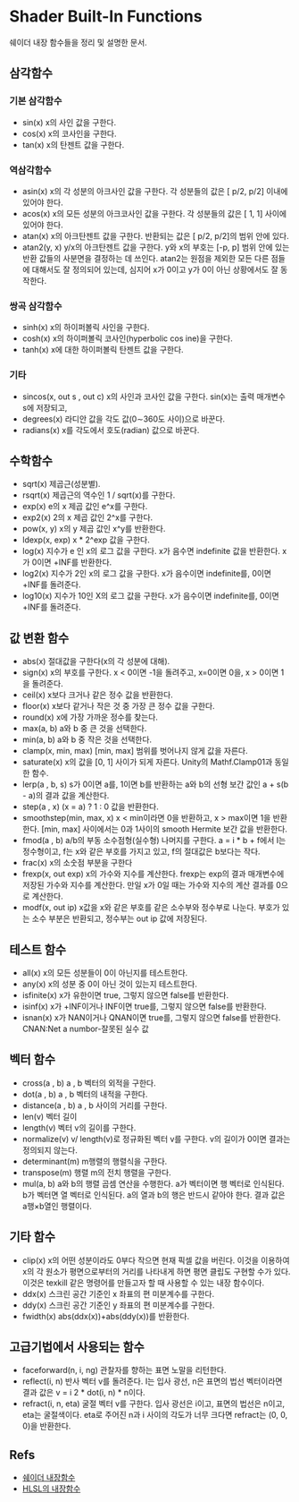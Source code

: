 # Shader Built-In Functions
쉐이더 내장 함수들을 정리 및 설명한 문서.

## 삼각함수
### 기본 삼각함수
* sin(x)
x의 사인 값을 구한다.
* cos(x)
x의 코사인을 구한다.
* tan(x)
x의 탄젠트 값을 구한다.
### 역삼각함수
* asin(x)
x의 각 성분의 아크사인 값을 구한다.
각 성분들의 값은 [ p/2, p/2] 이내에 있어야 한다.
* acos(x)
x의 모든 성분의 아크코사인 값을 구한다.
각 성분들의 값은 [ 1, 1] 사이에 있어야 한다.
* atan(x)
x의 아크탄젠트 값을 구한다.
반환되는 값은 [ p/2, p/2]의 범위 안에 있다.
* atan2(y, x)
y/x의 아크탄젠트 값을 구한다.
y와 x의 부호는 [-p, p] 범위 안에 있는 반환 값들의 사분면을 결정하는 데 쓰인다.
atan2는 원점을 제외한 모든 다른 점들에 대해서도 잘 정의되어 있는데, 심지어 x가 0이고 y가 0이 아닌 상황에서도 잘 동작한다.
### 쌍곡 삼각함수
* sinh(x) x의 하이퍼볼릭 사인을 구한다.
* cosh(x) x의 하이퍼볼릭 코사인(hyperbolic cos ine)을 구한다.
* tanh(x) x에 대한 하이퍼볼릭 탄젠트 값을 구한다.
### 기타
* sincos(x, out s , out c)
x의 사인과 코사인 값을 구한다. sin(x)는 출력 매개변수 s에 저장되고,
* degrees(x)
라디안 값을 각도 값(0∼360도 사이)으로 바꾼다.
* radians(x)
x를 각도에서 호도(radian) 값으로 바꾼다.

## 수학함수
* sqrt(x)
제곱근(성분별).
* rsqrt(x)
제곱근의 역수인 1 / sqrt(x)를 구한다.
* exp(x)
e의 x 제곱 값인 e^x를 구한다.
* exp2(x)
2의 x 제곱 값인 2^x를 구한다.
* pow(x, y)
x의 y 제곱 값인 x^y를 반환한다.
* ldexp(x, exp)
x * 2^exp 값을 구한다.
* log(x)
지수가 e 인 x의 로그 값을 구한다.
x가 음수면 indefinite 값을 반환한다.
x가 0이면 +INF를 반환한다.
* log2(x)
지수가 2인 x의 로그 값을 구한다.
x가 음수이면 indefinite를, 0이면 +INF를 돌려준다.
* log10(x)
지수가 10인 X의 로그 값을 구한다.
x가 음수이면 indefinite를, 0이면 +INF를 돌려준다.

## 값 변환 함수
* abs(x)
절대값을 구한다(x의 각 성분에 대해).
* sign(x)
x의 부호를 구한다.
x < 0이면 -1을 돌려주고, x=0이면 0을, x > 0이면 1을 돌려준다.
* ceil(x)
x보다 크거나 같은 정수 값을 반환한다.
* floor(x)
x보다 같거나 작은 것 중 가장 큰 정수 값을 구한다.
* round(x)
x에 가장 가까운 정수를 찾는다.
* max(a, b)
a와 b 중 큰 것을 선택한다.
* min(a, b)
a와 b 중 작은 것을 선택한다.
* clamp(x, min, max)
[min, max] 범위를 벗어나지 않게 값을 자른다.
* saturate(x)
x의 값을 [0, 1] 사이가 되게 자른다.
Unity의 Mathf.Clamp01과 동일한 함수.
* lerp(a , b, s)
s가 0이면 a를, 1이면 b를 반환하는 a와 b의 선형 보간 값인 a + s(b - a)의 결과 값을 계산한다.
* step(a , x)
(x = a) ? 1 : 0 값을 반환한다.
* smoothstep(min, max, x)
x < min이라면 0을 반환하고, x > max이면 1을 반환한다. [min, max]
사이에서는 0과 1사이의 smooth Hermite 보간 값을 반환한다.
* fmod(a , b)
a/b의 부동 소수점형(실수형) 나머지를 구한다. a = i * b + f에서 I는
정수형이고, f는 x와 같은 부호를 가지고 있고, f의 절대값은 b보다는 작다.
* frac(x)
x의 소숫점 부분을 구한다
* frexp(x, out exp)
x의 가수와 지수를 계산한다.
frexp는 exp의 결과 매개변수에 저장된 가수와 지수를 계산한다.
만일 x가 0일 때는 가수와 지수의 계산 결과를 0으로 계산한다.
* modf(x, out ip)
x값을 x와 같은 부호를 같은 소수부와 정수부로 나눈다.
부호가 있는 소수 부분은 반환되고, 정수부는 out ip 값에 저장된다.

## 테스트 함수
* all(x)
x의 모든 성분들이 0이 아닌지를 테스트한다.
* any(x)
x의 성분 중 0이 아닌 것이 있는지 테스트한다.
* isfinite(x)
x가 유한이면 true, 그렇지 않으면 false를 반환한다.
* isinf(x)
x가 +INF이거나 INF이면 true를, 그렇지 않으면 false를 반환한다.
* isnan(x)
x가 NAN이거나 QNAN이면 true를, 그렇지 않으면 false를 반환한다.
CNAN:Net a numbor-잘못된 실수 값

## 벡터 함수
* cross(a , b)
a , b 벡터의 외적을 구한다.
* dot(a , b)
a , b 벡터의 내적을 구한다.
* distance(a , b)
a , b 사이의 거리를 구한다.
* len(v)
벡터 길이
* length(v)
벡터 v의 길이를 구한다.
* normalize(v)
v/ length(v)로 정규화된 벡터 v를 구한다.
v의 길이가 0이면 결과는 정의되지 않는다.
* determinant(m)
m행렬의 행렬식을 구한다.
* transpose(m)
행렬 m의 전치 행렬을 구한다.
* mul(a, b)
a와 b의 행렬 곱셈 연산을 수행한다. a가 벡터이면 행 벡터로 인식된다.
b가 벡터면 열 벡터로 인식된다. a의 열과 b의 행은 반드시 같아야 한다.
결과 값은 a행×b열인 행렬이다.

## 기타 함수
* clip(x)
x의 어떤 성분이라도 0부다 작으면 현재 픽셀 값을 버린다.
이것을 이용하여 x의 각 원소가 평면으로부터의 거리를 나타내게 하면 평면 클립도 구현할 수가 있다.
이것은 texkill 같은 명령어를 만들고자 할 때 사용할 수 있는 내장 함수이다.
* ddx(x)
스크린 공간 기준인 x 좌표의 편 미분계수를 구한다.
* ddy(x)
스크린 공간 기준인 y 좌표의 편 미분계수를 구한다.
* fwidth(x)
abs(ddx(x))+abs(ddy(x))를 반환한다.

## 고급기법에서 사용되는 함수
* faceforward(n, i, ng)
관찰자를 향하는 표면 노말을 리턴한다.
* reflect(i, n)
반사 벡터 v를 돌려준다. I는 입사 광선, n은 표면의 법선 벡터이라면 결과
값은 v = i 2 * dot(i, n) * n이다.
* refract(i, n, eta)
굴절 벡터 v를 구한다.
입사 광선은 i이고, 표면의 법선은 n이고, eta는 굴절색이다.
eta로 주어진 n과 i 사이의 각도가 너무 크다면 refract는 (0, 0, 0)을 반환한다.

## Refs
* [쉐이더 내장함수](http://blog.naver.com/inushaha/10020452097)
* [HLSL의 내장함수](http://indra207.egloos.com/4856054)
